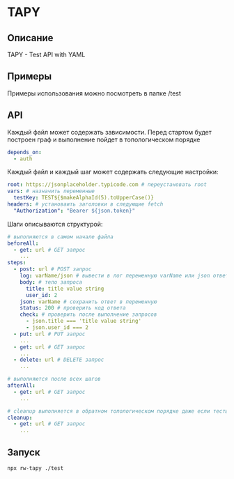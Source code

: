 # TAPY

## Описание

TAPY - Test API with YAML

## Примеры

Примеры использования можно посмотреть в папке /test

## API

Каждый файл может содержать зависимости. Перед стартом будет построен граф и выполнение пойдет в топологическом порядке

```yaml
depends_on:
  - auth
```

Каждый файл и каждый шаг может содержать следующие настройки:

```yaml
root: https://jsonplaceholder.typicode.com # переустановать root
vars: # назначить переменные
  testKey: TEST${$makeAlphaId(5).toUpperCase()}
headers: # установаить заголовки в следующие fetch
  "Authorization": "Bearer ${json.token}"
```

Шаги описываются структурой:

```yaml
# выполняются в самом начале файла
beforeAll:
  - get: url # GET запрос
    ...
steps:
  - post: url # POST запрос
    log: varName/json # вывести в лог переменную varName или json ответ
    body: # тело запроса
      title: title value string
      user_id: 2
    json: varName # сохранить ответ в переменную
    status: 200 # проверить код ответа
    check: # проверить после выполнение запросов
      - json.title === 'title value string'
      - json.user_id === 2
  - put: url # PUT запрос
    ...
  - get: url # GET запрос
    ...
  - delete: url # DELETE запрос
    ...

# выполняются после всех шагов
afterAll:
  - get: url # GET запрос
    ...

# cleanup выполняется в обратном топологическом порядке даже если тесты не прошли
cleanup:
  - get: url # GET запрос
    ...
```

## Запуск

```
npx rw-tapy ./test
```

